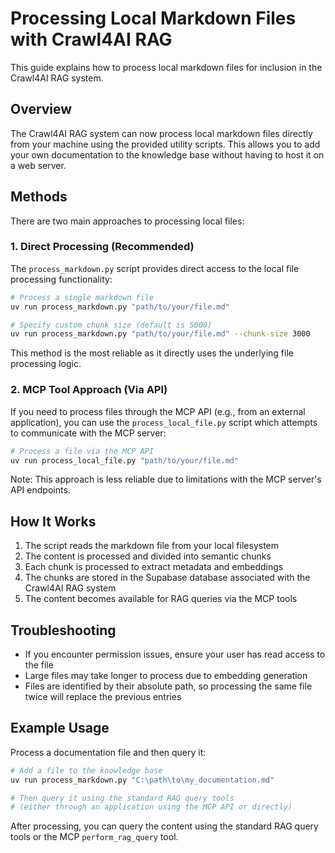 # Processing Local Markdown Files with Crawl4AI RAG

This guide explains how to process local markdown files for inclusion in the Crawl4AI RAG system.

## Overview

The Crawl4AI RAG system can now process local markdown files directly from your machine using the provided utility scripts. This allows you to add your own documentation to the knowledge base without having to host it on a web server.

## Methods

There are two main approaches to processing local files:

### 1. Direct Processing (Recommended)

The `process_markdown.py` script provides direct access to the local file processing functionality:

```bash
# Process a single markdown file
uv run process_markdown.py "path/to/your/file.md"

# Specify custom chunk size (default is 5000)
uv run process_markdown.py "path/to/your/file.md" --chunk-size 3000
```

This method is the most reliable as it directly uses the underlying file processing logic.

### 2. MCP Tool Approach (Via API)

If you need to process files through the MCP API (e.g., from an external application), you can use the `process_local_file.py` script which attempts to communicate with the MCP server:

```bash
# Process a file via the MCP API
uv run process_local_file.py "path/to/your/file.md"
```

Note: This approach is less reliable due to limitations with the MCP server's API endpoints.

## How It Works

1. The script reads the markdown file from your local filesystem
2. The content is processed and divided into semantic chunks
3. Each chunk is processed to extract metadata and embeddings
4. The chunks are stored in the Supabase database associated with the Crawl4AI RAG system
5. The content becomes available for RAG queries via the MCP tools

## Troubleshooting

- If you encounter permission issues, ensure your user has read access to the file
- Large files may take longer to process due to embedding generation
- Files are identified by their absolute path, so processing the same file twice will replace the previous entries

## Example Usage

Process a documentation file and then query it:

```bash
# Add a file to the knowledge base
uv run process_markdown.py "C:\path\to\my_documentation.md"

# Then query it using the standard RAG query tools
# (either through an application using the MCP API or directly)
```

After processing, you can query the content using the standard RAG query tools or the MCP `perform_rag_query` tool.
